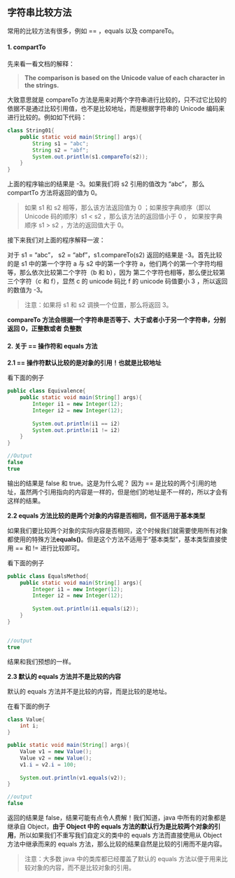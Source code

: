 ## 字符串比较方法

常用的比较方法有很多，例如 == ，equals 以及 compareTo。

#### 1. compartTo

先来看一看文档的解释：

>**The comparison is based on the Unicode value of each character in the strings.**
>

大致意思就是 compareTo 方法是用来对两个字符串进行比较的，只不过它比较的依据不是通过比较引用值，也不是比较地址，而是根据字符串的 Unicode 编码来进行比较的。例如如下代码：

```java
class String01{
	public static void main(String[] args){
		String s1 = "abc";
		String s2 = "abf";
		System.out.println(s1.compareTo(s2));
	}
}
```

上面的程序输出的结果是 -3。如果我们将 s2 引用的值改为 “abc”， 那么 compartTo 方法将返回的值为 0。

> 如果 s1 和 s2 相等，那么该方法返回值为 0 ；如果按字典顺序（即以 Unicode 码的顺序）s1 < s2 ，那么该方法的返回值小于 0 ， 如果按字典顺序 s1 > s2 ，方法的返回值大于 0。
> 

接下来我们对上面的程序解释一波：

对于 s1 = “abc”， s2 = “abf”，s1.compareTo(s2) 返回的结果是 -3。首先比较的是 s1 中的第一个字符 a 与 s2 中的第一个字符 a，他们两个的第一个字符均相等，那么依次比较第二个字符（b 和 b），因为 第二个字符也相等，那么便比较第三个字符（c 和 f），显然 c 的 unicode 码比 f 的 unicode 码值要小 3 ，所以返回的数值为 -3。

> 注意：如果将 s1 和 s2 调换一个位置，那么将返回 3。

**compareTo 方法会根据一个字符串是否等于、大于或者小于另一个字符串，分别返回 0，正整数或者 负整数**

#### 2. 关于 == 操作符和 equals 方法

**2.1 ==  操作符默认比较的是对象的引用！也就是比较地址**

看下面的例子

```java
public class Equivalence{
	public static void main(String[] args){
		Integer i1 = new Integer(12);
		Integer i2 = new Integer(12);
		
		System.out.println(i1 == i2)
		System.out.println(i1 != i2)
	}
}

//Output
false
true
```

输出的结果是 false 和 true。这是为什么呢？ 因为 == 是比较的两个引用的地址，虽然两个引用指向的内容是一样的，但是他们的地址是不一样的，所以才会有这样的结果。


**2.2 equals 方法比较的是两个对象的内容是否相同，但不适用于基本类型**

如果我们要比较两个对象的实际内容是否相同，这个时候我们就需要使用所有对象都使用的特殊方法**equals()**。但是这个方法不适用于“基本类型”，基本类型直接使用 == 和 != 进行比较即可。

看下面的例子

```java
public class EqualsMethod{
	public static void main(String[] args){
		Integer i1 = new Integer(12);
		Integer i2 = new Integer(12);
		
		System.out.println(i1.equals(i2));
	}
}


//output
true
```

结果和我们预想的一样。

**2.3 默认的 equals 方法并不是比较的内容**

默认的 equals 方法并不是比较的内容，而是比较的是地址。

在看下面的例子

```java
class Value{
	int i;
}

public static void main(String[] args){
	Value v1 = new Value();
	Value v2 = new Value();
	v1.i = v2.i = 100;
	
	System.out.println(v1.equals(v2));
}

//output
false

```

返回的结果是 false，结果可能有点令人费解！我们知道，java 中所有的对象都是继承自 Object，**由于 Object 中的 equals 方法的默认行为是比较两个对象的引用**，所以如果我们不重写我们自定义的类中的 equals 方法而直接使用从 Object 方法中继承而来的 equals 方法，那么比较的结果自然是比较的引用而不是内容。


> 注意：大多数 java 中的类库都已经覆盖了默认的 equals 方法以便于用来比较对象的内容，而不是比较对象的引用。

